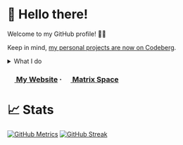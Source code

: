 # 👋 Hello there!
Welcome to my GitHub profile! 🐙🐱

Keep in mind, [my personal projects are now on Codeberg](https://codeberg.org/Linerly).

<details>
<summary>What I do</summary>
  <p>I mostly translate things that I use.</p>
  <p>...and sometimes fixing things in pages and documentations as well.</p>
</details>

### [<img src="https://linerly.codeberg.page/assets/icon.svg" width="16" height="16"> My Website](https://linerly.codeberg.page/) ‧ [<img src="https://matrix.org/favicon-32x32.png" width="16" height="16"> Matrix Space](https://matrix.to/#/#linerly:matrix.org)

# 📈 Stats
[![GitHub Metrics](https://github-readme-stats.vercel.app/api?username=Linerly&hide_border=true&count_private=true&show_icons=true&bg_color=ffffff00&title_color=66b5ff&text_color=66b5ff&icon_color=80c1ff)](https://git.io/readme-stats)
[![GitHub Streak](https://github-readme-streak-stats.herokuapp.com?user=Linerly&hide_border=true&theme=dark&date_format=j%20M%5B%20Y%5D&background=ffffff00&stroke=80c1ff&sideLabels=66b5ff&sideNums=66b5ff&currStreakLabel=66b5ff&dates=66b5ffd4&currStreakNum=66b5ff)](https://git.io/streak-stats)
